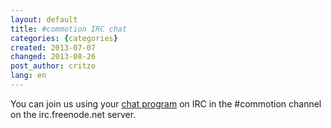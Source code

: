 ```yaml
---
layout: default
title: #commotion IRC chat
categories: {categories}
created: 2013-07-07
changed: 2013-08-26
post_author: critzo
lang: en
---
```

  <p>You can join us using your <a href="http://en.wikipedia.org/wiki/Comparison_of_Internet_Relay_Chat_clients">chat program</a> on IRC in the #commotion channel on the irc.freenode.net server.</p>
 
